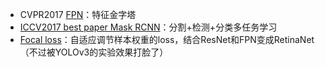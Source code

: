 - CVPR2017 [FPN](https://www.jiqizhixin.com/articles/2017-07-25-2)：特征金字塔
- [ICCV2017 best paper Mask RCNN](https://zhuanlan.zhihu.com/p/31983610)：分割+检测+分类多任务学习
- [Focal loss](https://xmfbit.github.io/2017/08/14/focal-loss-paper/)：自适应调节样本权重的loss，结合ResNet和FPN变成RetinaNet（不过被YOLOv3的实验效果打脸了）
